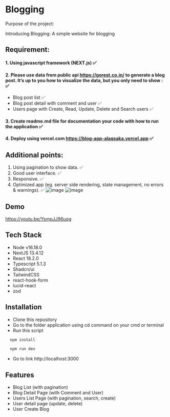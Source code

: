 # Blogging

Purpose of the project:

Introducing Blogging: A simple website for blogging

## Requirement:

#### 1. Using javascript framework (NEXT.js) ✅

#### 2. Please use data from public api https://gorest.co.in/ to generate a blog post. It’s up to you how to visualize the data, but you only need to show : ✅

- Blog post list ✅
- Blog post detail with comment and user ✅
- Users page with Create, Read, Update, Delete and Search users ✅

#### 3. Create readme.md file for documentation your code with how to run the application ✅

#### 4. Deploy using vercel.com https://blog-app-alaqsaka.vercel.app ✅

## Additional points:

1. Using pagination to show data. ✅
2. Good user interface. ✅
3. Responsive. ✅
4. Optimized app (eg. server side rendering, state management, no errors & warnings). ✅
![image](https://github.com/alaqsaka/blog-app/assets/40936981/df3dabe3-8a0c-4b7f-9df8-9eaae83c88c7)
![image](https://github.com/alaqsaka/blog-app/assets/40936981/7134a809-e3af-470e-85eb-6fc083dc224d)

## Demo

https://youtu.be/YsmpJJ96uqg

## Tech Stack

- Node v16.18.0
- NextJS 13.4.12
- React 18.2.0
- Typescript 5.1.3
- Shadcn/ui
- TailwindCSS
- react-hook-form
- lucid-react
- zod

## Installation

- Clone this repository
- Go to the folder application using cd command on your cmd or terminal
- Run this script

```bash
  npm install

  npm run dev

```

- Go to link http://localhost:3000

## Features

- Blog List (with pagination)
- Blog Detail Page (with Comment and User)
- Users List Page (with pagination, search, create)
- User detail page (update, delete)
- User Create Blog
